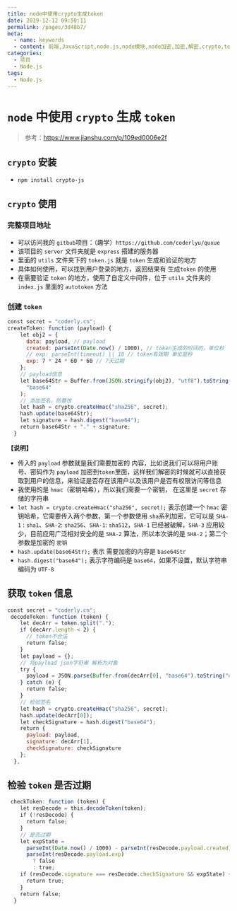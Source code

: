 ```yaml
---
title: node中使用crypto生成token
date: 2019-12-12 09:50:11
permalink: /pages/3d48b7/
meta:
  - name: keywords
  - content: 前端,JavaScript,node.js,node模块,node加密,加密,解密,crypto,token,生成token,前端生成token,node生成token
categories:
  - 项目
  - Node.js
tags:
  - Node.js
---
```


# `node` 中使用 `crypto` 生成 `token`

> 参考：https://www.jianshu.com/p/109ed0006e2f

## `crypto` 安装

- `npm install crypto-js`

## `crypto` 使用

### 完整项目地址

- 可以访问我的 `gitbub`项目：（趣学）`https://github.com/coderlyu/quxue`
- 该项目的 `server` 文件夹就是 `express` 搭建的服务器
- 里面的 `utils` 文件夹下的 `token.js` 就是 `token` 生成和验证的地方
- 具体如何使用，可以找到用户登录的地方，返回结果有 生成`token` 的使用
- 在需要验证 `token` 的地方，使用了自定义中间件，位于 `utils` 文件夹的 `index.js` 里面的 `autotoken` 方法

### 创建 `token`

```js
const secret = "coderly.cn";
createToken: function (payload) {
    let obj2 = {
      data: payload, // payload
      created: parseInt(Date.now() / 1000), // token生成的时间的，单位秒
      // exp: parseInt(timeout) || 10 // token有效期 单位是秒
      exp: 7 * 24 * 60 * 60 // 7天过期
    };
    // payload信息
    let base64Str = Buffer.from(JSON.stringify(obj2), "utf8").toString(
      "base64"
    );
    // 添加签名，防篡改
    let hash = crypto.createHmac("sha256", secret);
    hash.update(base64Str);
    let signature = hash.digest("base64");
    return base64Str + "." + signature;
  }
```

**【说明】**

- 传入的 `payload` 参数就是我们需要加密的 内容，比如说我们可以将用户账号、密码作为 `payload` 加密到`token`里面，这样我们解密的时候就可以直接获取到用户的信息，来验证是否存在该用户以及该用户是否有权限访问等信息
- 我使用的是 `hmac`（密钥哈希），所以我们需要一个密钥， 在这里是 `secret` 存储的字符串
- `let hash = crypto.createHmac("sha256", secret);` 表示创建一个 `hmac` 密钥哈希，它需要传入两个参数，第一个参数使用 `sha`系列加密，它可以是 `SHA-1` : `sha1`、`SHA-2`: `sha256`、`SHA-1`: `sha512`，`SHA-1` 已经被破解，`SHA-3` 应用较少，目前应用广泛相对安全的是 `SHA-2` 算法，所以本次讲的是 `SHA-2`；第二个参数是加密的 `密钥`
- `hash.update(base64Str);` 表示 需要加密的内容是 `base64Str`
- `hash.digest("base64");` 表示字符编码是 `base64`，如果不设置，默认字符串编码为 `UTF-8`

## 获取 `token` 信息

```js
const secret = "coderly.cn";
 decodeToken: function (token) {
    let decArr = token.split(".");
    if (decArr.length < 2) {
      // token不合法
      return false;
    }
    let payload = {};
    // 将payload json字符串 解析为对象
    try {
      payload = JSON.parse(Buffer.from(decArr[0], "base64").toString("utf8"));
    } catch (e) {
      return false;
    }
    // 检验签名
    let hash = crypto.createHmac("sha256", secret);
    hash.update(decArr[0]);
    let checkSignature = hash.digest("base64");
    return {
      payload: payload,
      signature: decArr[1],
      checkSignature: checkSignature
    };
  },
```

## 检验 `token` 是否过期

```js
 checkToken: function (token) {
    let resDecode = this.decodeToken(token);
    if (!resDecode) {
      return false;
    }
    // 是否过期
    let expState =
      parseInt(Date.now() / 1000) - parseInt(resDecode.payload.created) >
      parseInt(resDecode.payload.exp)
        ? false
        : true;
    if (resDecode.signature === resDecode.checkSignature && expState) {
      return true;
    }
    return false;
  }
```
